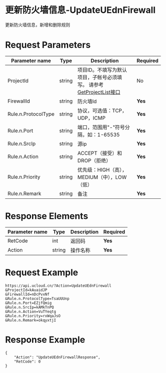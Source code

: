 # 更新防火墙信息-UpdateUEdnFirewall

更新防火墙信息，新增和删除规则

# Request Parameters
|Parameter name|Type|Description|Required|
|---|---|---|---|
|ProjectId|string|项目ID。不填写为默认项目，子帐号必须填写。 请参考[GetProjectList接口](api/summary/get_project_list)|No|
|FirewallId|string|防火墙Id|**Yes**|
|Rule.n.ProtocolType|string|协议，可选值：TCP，UDP，ICMP|**Yes**|
|Rule.n.Port|string|端口，范围用"-"符号分隔，如：1-65535|**Yes**|
|Rule.n.SrcIp|string|源ip|**Yes**|
|Rule.n.Action|string|ACCEPT（接受）和DROP（拒绝）|**Yes**|
|Rule.n.Priority|string|	优先级：HIGH（高），MEDIUM（中），LOW（低）|**Yes**|
|Rule.n.Remark|string|备注|**Yes**|

# Response Elements
|Parameter name|Type|Description|Required|
|---|---|---|---|
|RetCode|int|返回码|**Yes**|
|Action|string|操作名称|**Yes**|

# Request Example
```
https://api.ucloud.cn/?Action=UpdateUEdnFirewall
&ProjectId=kAuaidJP
&FirewallId=nDcPvxNf
&Rule.n.ProtocolType=TsaUUUnp
&Rule.n.Port=EZjfQmig
&Rule.n.SrcIp=kAMkTnPQ
&Rule.n.Action=VuTYeqtg
&Rule.n.Priority=rxWqaJsO
&Rule.n.Remark=okqyxtjI
```

# Response Example
```
{
    "Action": "UpdateUEdnFirewallResponse", 
    "RetCode": 0
}
```

